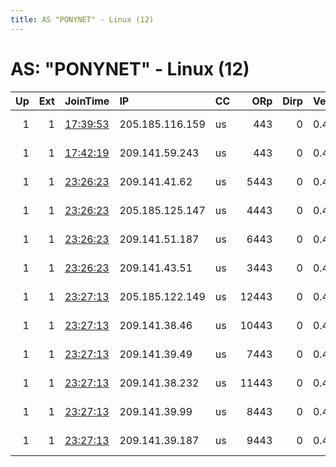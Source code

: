 ```yaml
---
title: AS "PONYNET" - Linux (12)
---
```


# AS: "PONYNET" - Linux (12)

|   Up |   Ext | JoinTime                                                                                              | IP              | CC   |   ORp |   Dirp | Version   | Contact                      | Nickname        |   eFamMembers |
|-----:|------:|:------------------------------------------------------------------------------------------------------|:----------------|:-----|------:|-------:|:----------|:-----------------------------|:----------------|--------------:|
|    1 |     1 | [17:39:53](https://nusenu.github.io/OrNetStats/w/relay/8EC25716185BAA1EC9DEA89172CC20BE58F6CC9B.html) | 205.185.116.159 | us   |   443 |      0 | 0.4.6.8   | contact@medvideos-tor.org    | MMDVExitRelay24 |            24 |
|    1 |     1 | [17:42:19](https://nusenu.github.io/OrNetStats/w/relay/7985DA7A849586CE1163911DBD6B80C2B2639F20.html) | 209.141.59.243  | us   |   443 |      0 | 0.4.6.8   | contact@medvideos-tor.org    | MMDVExitRelay23 |            24 |
|    1 |     1 | [23:26:23](https://nusenu.github.io/OrNetStats/w/relay/7AA5B12F93A2995FB188498D152D28D52FFCD132.html) | 209.141.41.62   | us   |  5443 |      0 | 0.4.6.8   | Nona Admin &lt;nono6661935 A | darklab5        |            12 |
|    1 |     1 | [23:26:23](https://nusenu.github.io/OrNetStats/w/relay/C6F23B37765B6690FEE6AEA5E7909DB8114640D1.html) | 205.185.125.147 | us   |  4443 |      0 | 0.4.6.8   | Nona Admin &lt;nono6661935 A | darklab4        |            12 |
|    1 |     1 | [23:26:23](https://nusenu.github.io/OrNetStats/w/relay/EE0E410882FB0E4224F056BC54472C1606090B63.html) | 209.141.51.187  | us   |  6443 |      0 | 0.4.6.8   | Nona Admin &lt;nono6661935 A | darklab6        |            12 |
|    1 |     1 | [23:26:23](https://nusenu.github.io/OrNetStats/w/relay/FE111711540248C411F853EBD6CA449F47B4B8ED.html) | 209.141.43.51   | us   |  3443 |      0 | 0.4.6.8   | Nona Admin &lt;nono6661935 A | darklab3        |            12 |
|    1 |     1 | [23:27:13](https://nusenu.github.io/OrNetStats/w/relay/039BA5612D3C6713CD3C08DA29522F0285EF2EC6.html) | 205.185.122.149 | us   | 12443 |      0 | 0.4.6.8   | Nona Admin &lt;nono6661935 A | darklab12       |            12 |
|    1 |     1 | [23:27:13](https://nusenu.github.io/OrNetStats/w/relay/04B03D8329D22A07B0C6EE7D84C9BAE11E2BC60A.html) | 209.141.38.46   | us   | 10443 |      0 | 0.4.6.8   | Nona Admin &lt;nono6661935 A | darklab10       |            12 |
|    1 |     1 | [23:27:13](https://nusenu.github.io/OrNetStats/w/relay/26BDC8F75D123AB1E32226427D24300CB972A068.html) | 209.141.39.49   | us   |  7443 |      0 | 0.4.6.8   | Nona Admin &lt;nono6661935 A | darklab7        |            12 |
|    1 |     1 | [23:27:13](https://nusenu.github.io/OrNetStats/w/relay/6C29CEF9E88A46B8D21DFA35AA4BF7DC8BA14BCD.html) | 209.141.38.232  | us   | 11443 |      0 | 0.4.6.8   | Nona Admin &lt;nono6661935 A | darklab11       |            12 |
|    1 |     1 | [23:27:13](https://nusenu.github.io/OrNetStats/w/relay/8F0CF388C34D441782D1C39622E8ED3639CC0948.html) | 209.141.39.99   | us   |  8443 |      0 | 0.4.6.8   | Nona Admin &lt;nono6661935 A | darklab8        |            12 |
|    1 |     1 | [23:27:13](https://nusenu.github.io/OrNetStats/w/relay/C2676CEE9D33CD9571DCBC72BBD619AB17BEAB6E.html) | 209.141.39.187  | us   |  9443 |      0 | 0.4.6.8   | Nona Admin &lt;nono6661935 A | darklab9        |            12 |
